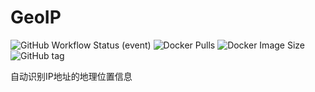 # GeoIP

![GitHub Workflow Status (event)](https://img.shields.io/github/actions/workflow/status/ysicing/caddy2-geoip/latest.yml?style=flat-square)
![Docker Pulls](https://img.shields.io/docker/pulls/ysicing/caddy2-geoip?style=flat-square)
![Docker Image Size](https://img.shields.io/docker/image-size/ysicing/caddy2-geoip?style=flat-square)
![GitHub tag](https://img.shields.io/github/v/tag/ysicing/caddy2-geoip?style=flat-square)

自动识别IP地址的地理位置信息

